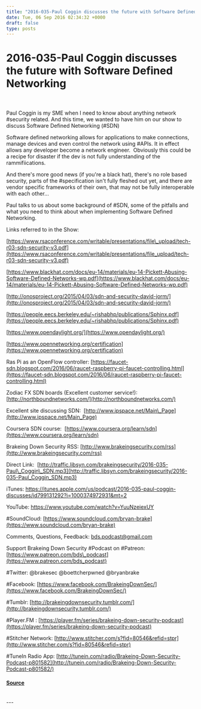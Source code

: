 ```yaml
---
title: "2016-035-Paul Coggin discusses the future with Software Defined Networking"
date: Tue, 06 Sep 2016 02:34:32 +0000
draft: false
type: posts
---
```

# 2016-035-Paul Coggin discusses the future with Software Defined Networking

<br/>

<br/>
Paul Coggin is my SME when I need to know about anything network #security related. And this time, we wanted to have him on our show to discuss Software Defined Networking (#SDN)

Software defined networking allows for applications to make connections, manage devices and even control the network using #APIs. It in effect allows any developer become a network engineer.  Obviously this could be a recipe for disaster if the dev is not fully understanding of the rammifiications.

And there's more good news (if you're a black hat), there's no role based security, parts of the #specification isn't fully fleshed out yet, and there are vendor specific frameworks of their own, that may not be fully interoperable with each other...

Paul talks to us about some background of #SDN, some of the pitfalls and what you need to think about when implementing Software Defined Networking.

Links referred to in the Show:

[https://www.rsaconference.com/writable/presentations/file\_upload/tech-r03-sdn-security-v3.pdf](https://www.rsaconference.com/writable/presentations/file_upload/tech-r03-sdn-security-v3.pdf)

[https://www.blackhat.com/docs/eu-14/materials/eu-14-Pickett-Abusing-Software-Defined-Networks-wp.pdf](https://www.blackhat.com/docs/eu-14/materials/eu-14-Pickett-Abusing-Software-Defined-Networks-wp.pdf)

[http://onosproject.org/2015/04/03/sdn-and-security-david-jorm/](http://onosproject.org/2015/04/03/sdn-and-security-david-jorm/)

[https://people.eecs.berkeley.edu/~rishabhp/publications/Sphinx.pdf](https://people.eecs.berkeley.edu/~rishabhp/publications/Sphinx.pdf)

[https://www.opendaylight.org/](https://www.opendaylight.org/)

[https://www.opennetworking.org/certification](https://www.opennetworking.org/certification)

Ras Pi as an OpenFlow controller: [https://faucet-sdn.blogspot.com/2016/06/raucet-raspberry-pi-faucet-controlling.html](https://faucet-sdn.blogspot.com/2016/06/raucet-raspberry-pi-faucet-controlling.html)

Zodiac FX SDN boards (Excellent customer service!):  [http://northboundnetworks.com/](http://northboundnetworks.com/)

Excellent site discussing SDN:  [http://www.ipspace.net/Main\_Page](http://www.ipspace.net/Main_Page)

Coursera SDN course:  [https://www.coursera.org/learn/sdn](https://www.coursera.org/learn/sdn)

Brakeing Down Security RSS: [http://www.brakeingsecurity.com/rss](http://www.brakeingsecurity.com/rss)

Direct Link:  [http://traffic.libsyn.com/brakeingsecurity/2016-035-Paul\_Coggin\_SDN.mp3](http://traffic.libsyn.com/brakeingsecurity/2016-035-Paul_Coggin_SDN.mp3)

iTunes: https://itunes.apple.com/us/podcast/2016-035-paul-coggin-discusses/id799131292?i=1000374972931&mt=2

YouTube: https://www.youtube.com/watch?v=YuuNzeiexUY

#SoundCloud: [https://www.soundcloud.com/bryan-brake](https://www.soundcloud.com/bryan-brake)

Comments, Questions, Feedback: [bds.podcast@gmail.com](mailto:bds.podcast@gmail.com)

Support Brakeing Down Security #Podcast on #Patreon: [https://www.patreon.com/bds\_podcast](https://www.patreon.com/bds_podcast)

#Twitter: @brakesec @boettcherpwned @bryanbrake

#Facebook: [https://www.facebook.com/BrakeingDownSec/](https://www.facebook.com/BrakeingDownSec/)

#Tumblr: [http://brakeingdownsecurity.tumblr.com/](http://brakeingdownsecurity.tumblr.com/)

#Player.FM : [https://player.fm/series/brakeing-down-security-podcast](https://player.fm/series/brakeing-down-security-podcast)

#Stitcher Network: [http://www.stitcher.com/s?fid=80546&refid=stpr](http://www.stitcher.com/s?fid=80546&refid=stpr)

#TuneIn Radio App: [http://tunein.com/radio/Brakeing-Down-Security-Podcast-p801582](http://tunein.com/radio/Brakeing-Down-Security-Podcast-p801582/)

#### [Source](http://brakeingsecurity.com/2016-035-paul-coggin-discusses-the-future-with-software-defined-networking)

<br/>
---
